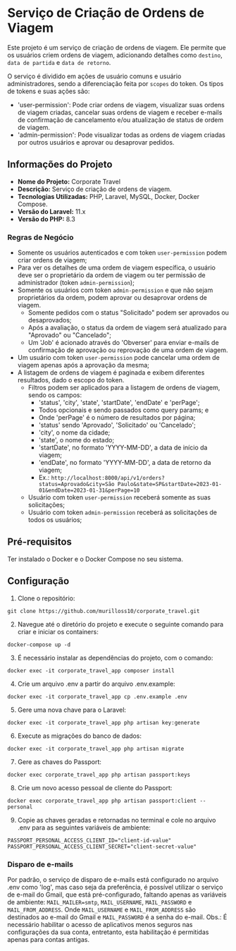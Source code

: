 # Serviço de Criação de Ordens de Viagem

Este projeto é um serviço de criação de ordens de viagem. Ele permite que os usuários criem ordens de viagem, adicionando detalhes como ```destino```, ```data de partida``` e ```data de retorno```.

O serviço é dividido em ações de usuário comuns e usuário administradores, sendo a diferenciação feita por ```scopes``` do token.
Os tipos de tokens e suas ações são:
- 'user-permission': Pode criar ordens de viagem, visualizar suas ordens de viagem criadas, cancelar suas ordens de viagem e receber e-mails de confirmação de cancelamento e/ou atualização de status de ordem de viagem.
- 'admin-permission': Pode visualizar todas as ordens de viagem criadas por outros usuários e aprovar ou desaprovar pedidos.

## Informações do Projeto
- **Nome do Projeto:** Corporate Travel
- **Descrição:** Serviço de criação de ordens de viagem.
- **Tecnologias Utilizadas:** PHP, Laravel, MySQL, Docker, Docker Compose.
- **Versão do Laravel:** 11.x
- **Versão do PHP:** 8.3
### Regras de Negócio
- Somente os usuários autenticados e com token ```user-permission``` podem criar ordens de viagem;
- Para ver os detalhes de uma ordem de viagem específica, o usuário deve ser o proprietário da ordem de viagem ou ter permissão de administrador (token ```admin-permission```);
- Somente os usuários com token ```admin-permission``` e que não sejam proprietários da ordem, podem aprovar ou desaprovar ordens de viagem.
    - Somente pedidos com o status "Solicitado" podem ser aprovados ou desaprovados;
    - Após a avaliação, o status da ordem de viagem será atualizado para "Aprovado" ou "Cancelado";
    - Um 'Job' é acionado através do 'Obverser' para enviar e-mails de confirmação de aprovação ou reprovação de uma ordem de viagem.
- Um usuário com token ```user-permission``` pode cancelar uma ordem de viagem apenas após a aprovação da mesma;
- A listagem de ordens de viagem é paginada e exibem diferentes resultados, dado o escopo do token.
    - Filtros podem ser aplicados para a listagem de ordens de viagem, sendo os campos:
        - 'status', 'city', 'state', 'startDate', 'endDate' e 'perPage';
        - Todos opcionais e sendo passados como query params; e
        - Onde 'perPage' é o número de resultados por página;
        - 'status' sendo 'Aprovado', 'Solicitado' ou 'Cancelado';
        - 'city', o nome da cidade;
        - 'state', o nome do estado;
        - 'startDate', no formato 'YYYY-MM-DD', a data de início da viagem;
        - 'endDate', no formato 'YYYY-MM-DD', a data de retorno da viagem;
        - Ex.: `http://localhost:8000/api/v1/orders?status=Aprovado&city=São Paulo&state=SP&startDate=2023-01-01&endDate=2023-01-31&perPage=10`
    - Usuário com token ```user-permission``` receberá somente as suas solicitações;
    - Usuário com token ```admin-permission``` receberá as solicitações de todos os usuários;


## Pré-requisitos
Ter instalado o Docker e o Docker Compose no seu sistema.

## Configuração
1. Clone o repositório:
```
git clone https://github.com/murilloss10/corporate_travel.git
```
2. Navegue até o diretório do projeto e execute o seguinte comando para criar e iniciar os containers:

```
docker-compose up -d
```
3. É necessário instalar as dependências do projeto, com o comando:
```
docker exec -it corporate_travel_app composer install
```
4. Crie um arquivo .env a partir do arquivo .env.example:
```
docker exec -it corporate_travel_app cp .env.example .env
```
5. Gere uma nova chave para o Laravel:
```
docker exec -it corporate_travel_app php artisan key:generate
```
6. Execute as migrações do banco de dados:
```
docker exec -it corporate_travel_app php artisan migrate
```
7. Gere as chaves do Passport:
```
docker exec corporate_travel_app php artisan passport:keys
```
8. Crie um novo acesso pessoal de cliente do Passport:
```
docker exec corporate_travel_app php artisan passport:client --personal
```
9. Copie as chaves geradas e retornadas no terminal e cole no arquivo .env para as seguintes variáveis de ambiente:
```
PASSPORT_PERSONAL_ACCESS_CLIENT_ID="client-id-value"
PASSPORT_PERSONAL_ACCESS_CLIENT_SECRET="client-secret-value"
```
### Disparo de e-mails
Por padrão, o serviço de disparo de e-mails está configurado no arquivo .env como 'log', mas caso seja da preferência, é possível utilizar o serviço de e-mail do Gmail, que está pré-configurado, faltando apenas as variáveis de ambiente: ```MAIL_MAILER=smtp```, ```MAIL_USERNAME```, ```MAIL_PASSWORD``` e ```MAIL_FROM_ADDRESS```. Onde ```MAIL_USERNAME``` e ```MAIL_FROM_ADDRESS``` são destinados ao e-mail do Gmail e ```MAIL_PASSWORD``` é a senha do e-mail.
Obs.: É necessário habilitar o acesso de aplicativos menos seguros nas configurações da sua conta, entretanto, esta habilitação é permitidas apenas para contas antigas.